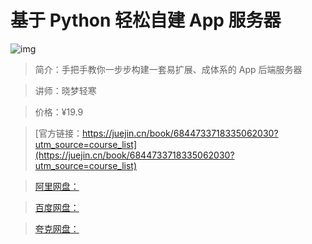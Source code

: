 # 基于 Python 轻松自建 App 服务器

![img](../../assets/16325a6fe72b390b~tplv-t2oaga2asx-no-mark:280:280:200:280.png)

> 简介：手把手教你一步步构建一套易扩展、成体系的 App 后端服务器

> 讲师：晓梦轻寒

> 价格：¥19.9

> [官方链接：https://juejin.cn/book/6844733718335062030?utm_source=course_list](https://juejin.cn/book/6844733718335062030?utm_source=course_list)

> [阿里网盘：]()

> [百度网盘：]()

> [夸克网盘：]()
